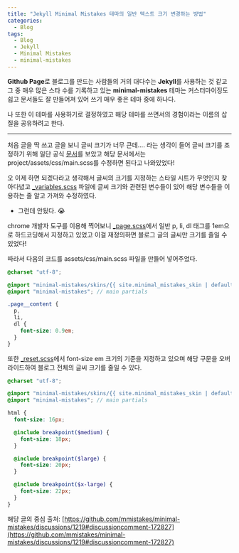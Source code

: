 ```yaml
---
title: "Jekyll Minimal Mistakes 테마의 일반 텍스트 크기 변경하는 방법"
categories:
  - Blog
tags:
  - Blog
  - Jekyll
  - Minimal Mistakes
  - minimal-mistakes
---
```


**Github Page**로 블로그를 만드는 사람들의 거의 대다수는 **Jekyll**를 사용하는 것 같고 그 중 매우 많은 스타 수를 기록하고 있는 **minimal-mistakes** 테마는 커스터마이징도 쉽고 문서들도 잘 만들어져 있어 쓰기 매우 좋은 테마 중에 하나다.

나 또한 이 테마를 사용하기로 결정하였고 해당 테마를 쓰면서의 경험이라는 이름의 삽질을 공유하려고 한다.

---

처음 글을 딱 쓰고 글을 보니 글씨 크기가 너무 큰데.... 라는 생각이 들어 글씨 크기를 조정하기 위해 일단 공식 [문서](https://mmistakes.github.io/minimal-mistakes/docs/stylesheets/#customizing)를 보았고 해당 문서에서는 project/assets/css/main.scss를 수정하면 된다고 나와있었다!

오 이제 하면 되겠다라고 생각해서 글씨의 크기를 지정하는 스타일 시트가 무엇인지 찾아다녔고 [\_variables.scss](https://github.com/mmistakes/minimal-mistakes/blob/master/_sass/minimal-mistakes/_variables.scss#L36) 파일에 글씨 크기와 관련된 변수들이 있어 해당 변수들을 이용하는 줄 알고 가져와 수정하였다.

- 그런데 안됬다. 😭

chrome 개발자 도구를 이용해 찍어보니 [\_page.scss](https://github.com/mmistakes/minimal-mistakes/blob/8a67ce8e41ec850f2d7c373aa47739b2abfee6f1/_sass/minimal-mistakes/_page.scss#L116C20-L116C20)에서 일반 p, li, dl 태그를 1em으로 하드코딩해서 지정하고 있었고 이걸 재정의하면 블로그 글의 글씨만 크기를 줄일 수 있었다!

따라서 다음의 코드를 assets/css/main.scss 파일을 만들어 넣어주었다.

```scss
@charset "utf-8";

@import "minimal-mistakes/skins/{{ site.minimal_mistakes_skin | default: 'default' }}"; // skin
@import "minimal-mistakes"; // main partials

.page__content {
  p,
  li,
  dl {
    font-size: 0.9em;
  }
}
```

또한 [\_reset.scss](https://github.com/mmistakes/minimal-mistakes/blob/8a67ce8e41ec850f2d7c373aa47739b2abfee6f1/_sass/minimal-mistakes/_reset.scss#L7)에서 font-size em 크기의 기준을 지정하고 있으며 해당 구문을 오버라이드하여 블로그 전체의 글씨 크기를 줄일 수 있다.

```scss
@charset "utf-8";

@import "minimal-mistakes/skins/{{ site.minimal_mistakes_skin | default: 'default' }}"; // skin
@import "minimal-mistakes"; // main partials

html {
  font-size: 16px;

  @include breakpoint($medium) {
    font-size: 18px;
  }

  @include breakpoint($large) {
    font-size: 20px;
  }

  @include breakpoint($x-large) {
    font-size: 22px;
  }
}
```

해당 글의 중심 출처: [https://github.com/mmistakes/minimal-mistakes/discussions/1219#discussioncomment-172827](https://github.com/mmistakes/minimal-mistakes/discussions/1219#discussioncomment-172827)
